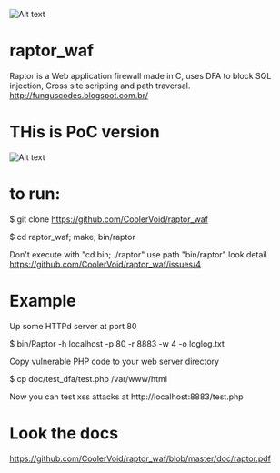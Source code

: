 ![Alt text](https://github.com/CoolerVoid/raptor_waf/blob/master/doc/images/raptor2.png)
# raptor_waf

Raptor is a Web application firewall made in C, uses DFA to block SQL injection, Cross site scripting and path traversal.
http://funguscodes.blogspot.com.br/

# THis is PoC version
![Alt text](https://github.com/CoolerVoid/raptor_waf/blob/master/doc/images/help.png)

# to run:
$ git clone https://github.com/CoolerVoid/raptor_waf

$ cd raptor_waf; make; bin/raptor

Don't execute with "cd bin; ./raptor" use path "bin/raptor" look detail https://github.com/CoolerVoid/raptor_waf/issues/4


# Example

Up some HTTPd server at port 80 

$ bin/Raptor -h localhost -p 80 -r 8883 -w 4 -o loglog.txt

Copy vulnerable PHP code to your web server directory

$ cp doc/test_dfa/test.php /var/www/html

Now you can test xss attacks at 
http://localhost:8883/test.php



# Look the docs

https://github.com/CoolerVoid/raptor_waf/blob/master/doc/raptor.pdf
